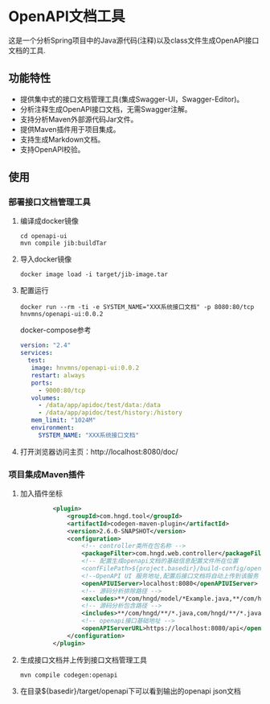 # OpenAPI文档工具
这是一个分析Spring项目中的Java源代码(注释)以及class文件生成OpenAPI接口文档的工具.
## 功能特性
- 提供集中式的接口文档管理工具(集成Swagger-UI，Swagger-Editor)。
- 分析注释生成OpenAPI接口文档，无需Swagger注解。
- 支持分析Maven外部源代码Jar文件。
- 提供Maven插件用于项目集成。
- 支持生成Markdown文档。
- 支持OpenAPI校验。
## 使用
### 部署接口文档管理工具
1. 编译成docker镜像
   ```shell
   cd openapi-ui
   mvn compile jib:buildTar
   ```
2. 导入docker镜像
   ```shell
   docker image load -i target/jib-image.tar 
   ```
3. 配置运行
   ```shell
   docker run --rm -ti -e SYSTEM_NAME="XXX系统接口文档" -p 8080:80/tcp hnvmns/openapi-ui:0.0.2
   ```
   docker-compose参考
   ```yml
   version: "2.4"
   services:
     test:
      image: hnvmns/openapi-ui:0.0.2
      restart: always
      ports:
        - 9000:80/tcp
      volumes:
        - /data/app/apidoc/test/data:/data
        - /data/app/apidoc/test/history:/history
      mem_limit: "1024M"
      environment:
        SYSTEM_NAME: "XXX系统接口文档"
   ```
4. 打开浏览器访问主页：http://localhost:8080/doc/
### 项目集成Maven插件
1. 加入插件坐标
   ```xml
            <plugin>
                <groupId>com.hngd.tool</groupId>
                <artifactId>codegen-maven-plugin</artifactId>
                <version>2.6.0-SNAPSHOT</version>
                <configuration>
                    <!-- controller类所在包名称 -->
                    <packageFilter>com.hngd.web.controller</packageFilter>
                    <!-- 配置生成openapi文档的基础信息配置文件所在位置 
                    <confFilePath>${project.basedir}/build-config/openapi.json</confFilePath> -->
                    <!--OpenAPI UI 服务地址,配置后接口文档将自动上传到该服务 -->
                    <openAPIUIServer>localhost:8080</openAPIUIServer>
                    <!-- 源码分析排除路径 -->
                    <excludes>**/com/hngd/model/*Example.java,**/com/hngd/dao/*.java</excludes>
                    <!-- 源码分析包含路径 -->
                    <includes>**/com/hngd/**/*.java,com/hngd/**/*.java</includes>
                    <!-- openapi接口基础地址 -->
                    <openAPIServerURL>https://localhost:8080/api</openAPIServerURL>
                </configuration>
            </plugin>
   ```
2. 生成接口文档并上传到接口文档管理工具
   ```shell
   mvn compile codegen:openapi
   ```
3. 在目录${basedir}/target/openapi下可以看到输出的openapi json文档